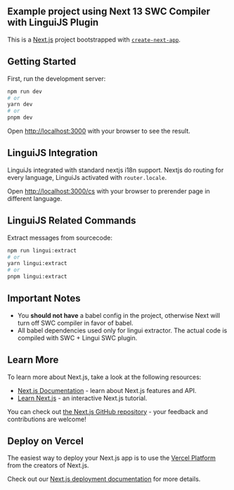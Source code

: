 ## Example project using Next 13 SWC Compiler with LinguiJS Plugin

This is a [Next.js](https://nextjs.org/) project bootstrapped with [`create-next-app`](https://github.com/vercel/next.js/tree/canary/packages/create-next-app).

## Getting Started

First, run the development server:

```bash
npm run dev
# or
yarn dev
# or
pnpm dev
```

Open [http://localhost:3000](http://localhost:3000) with your browser to see the result.

## LinguiJS Integration
LinguiJs integrated with standard nextjs i18n support. Nextjs do routing for every language, 
LinguiJs activated with `router.locale`.

Open [http://localhost:3000/cs](http://localhost:3000/cs) with your browser to prerender page in different language.

## LinguiJS Related Commands

Extract messages from sourcecode:
```bash
npm run lingui:extract
# or
yarn lingui:extract
# or
pnpm lingui:extract
```

## Important Notes
- You **should not have** a babel config in the project, otherwise Next will turn off SWC compiler in favor of babel.
- All babel dependencies used only for lingui extractor. The actual code is compiled with SWC + Lingui SWC plugin.

## Learn More

To learn more about Next.js, take a look at the following resources:

- [Next.js Documentation](https://nextjs.org/docs) - learn about Next.js features and API.
- [Learn Next.js](https://nextjs.org/learn) - an interactive Next.js tutorial.

You can check out [the Next.js GitHub repository](https://github.com/vercel/next.js/) - your feedback and contributions are welcome!

## Deploy on Vercel

The easiest way to deploy your Next.js app is to use the [Vercel Platform](https://vercel.com/new?utm_medium=default-template&filter=next.js&utm_source=create-next-app&utm_campaign=create-next-app-readme) from the creators of Next.js.

Check out our [Next.js deployment documentation](https://nextjs.org/docs/deployment) for more details.
